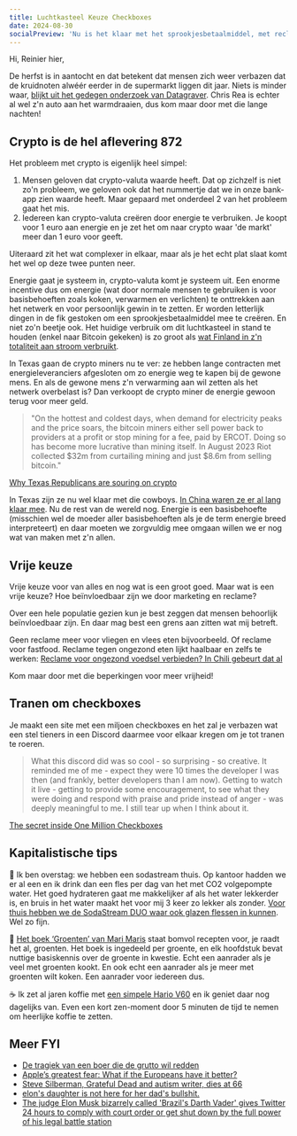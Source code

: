 ```yaml
---
title: Luchtkasteel Keuze Checkboxes
date: 2024-08-30
socialPreview: 'Nu is het klaar met het sprookjesbetaalmiddel, met reclame voor ongezond eten en emotieloze checkboxes'
---
```


Hi, Reinier hier,

De herfst is in aantocht en dat betekent dat mensen zich weer verbazen dat de kruidnoten alwéér eerder in de supermarkt liggen dit jaar. Niets is minder waar, [blijkt uit het gedegen onderzoek van Datagraver](https://mastodon.social/@Datagraver/113001524666446336). Chris Rea is echter al wel z'n auto aan het warmdraaien, dus kom maar door met die lange nachten!

## Crypto is de hel aflevering 872

Het probleem met crypto is eigenlijk heel simpel:

1. Mensen geloven dat crypto-valuta waarde heeft. Dat op zichzelf is niet zo'n probleem, we geloven ook dat het nummertje dat we in onze bank-app zien waarde heeft. Maar gepaard met onderdeel 2 van het probleem gaat het mis.
2. Iedereen kan crypto-valuta creëren door energie te verbruiken. Je koopt voor 1 euro aan energie en je zet het om naar crypto waar 'de markt' meer dan 1 euro voor geeft.

Uiteraard zit het wat complexer in elkaar, maar als je het echt plat slaat komt het wel op deze twee punten neer.

Energie gaat je systeem in, crypto-valuta komt je systeem uit. Een enorme incentive dus om energie (wat door normale mensen te gebruiken is voor basisbehoeften zoals koken, verwarmen en verlichten) te onttrekken aan het netwerk en voor persoonlijk gewin in te zetten. Er worden letterlijk dingen in de fik gestoken om een sprookjesbetaalmiddel mee te creëren. En niet zo'n beetje ook. Het huidige verbruik om dit luchtkasteel in stand te houden (enkel naar Bitcoin gekeken) is zo groot als [wat Finland in z'n totaliteit aan stroom verbruikt](https://digiconomist.net/bitcoin-energy-consumption).

In Texas gaan de crypto miners nu te ver: ze hebben lange contracten met energieleveranciers afgesloten om zo energie weg te kapen bij de gewone mens. En als de gewone mens z'n verwarming aan wil zetten als het netwerk overbelast is? Dan verkoopt de crypto miner de energie gewoon terug voor meer geld.

> "On the hottest and coldest days, when demand for electricity peaks and the price soars, the bitcoin miners either sell power back to providers at a profit or stop mining for a fee, paid by ERCOT. Doing so has become more lucrative than mining itself. In August 2023 Riot collected $32m from curtailing mining and just $8.6m from selling bitcoin."

[Why Texas Republicans are souring on crypto](https://archive.is/ezwst)

In Texas zijn ze nu wel klaar met die cowboys. [In China waren ze er al lang klaar mee](https://www.bbc.com/news/technology-58678907). Nu de rest van de wereld nog. Energie is een basisbehoefte (misschien wel de moeder aller basisbehoeften als je de term energie breed interpreteert) en daar moeten we zorgvuldig mee omgaan willen we er nog wat van maken met z'n allen.

## Vrije keuze

Vrije keuze voor van alles en nog wat is een groot goed. Maar wat is een vrije keuze? Hoe beïnvloedbaar zijn we door marketing en reclame? 

Over een hele populatie gezien kun je best zeggen dat mensen behoorlijk beïnvloedbaar zijn. En daar mag best een grens aan zitten wat mij betreft. 

Geen reclame meer voor vliegen en vlees eten bijvoorbeeld. Of reclame voor fastfood. Reclame tegen ongezond eten lijkt haalbaar en zelfs te werken: [Reclame voor ongezond voedsel verbieden? In Chili gebeurt dat al](https://pointer.kro-ncrv.nl/reclame-voor-ongezond-voedsel-verbieden-in-chili-gebeurt-dat-al)

Kom maar door met die beperkingen voor meer vrijheid!

## Tranen om checkboxes

Je maakt een site met een miljoen checkboxes en het zal je verbazen wat een stel tieners in een Discord daarmee voor elkaar kregen om je tot tranen te roeren.

> What this discord did was so cool - so surprising - so creative. It reminded me of me - expect they were 10 times the developer I was then (and frankly, better developers than I am now). Getting to watch it live - getting to provide some encouragement, to see what they were doing and respond with praise and pride instead of anger - was deeply meaningful to me. I still tear up when I think about it.

[The secret inside One Million Checkboxes](https://eieio.games/essays/the-secret-in-one-million-checkboxes/)

## Kapitalistische tips

🚰 Ik ben overstag: we hebben een sodastream thuis. Op kantoor hadden we er al een en ik drink dan een fles per dag van het met CO2 volgepompte water. Het goed hydrateren gaat me makkelijker af als het water lekkerder is, en bruis in het water maakt het voor mij 3 keer zo lekker als zonder. [Voor thuis hebben we de SodaStream DUO waar ook glazen flessen in kunnen](https://partner.bol.com/click/click?p=2&t=url&s=1066120&f=TXL&url=https%3A%2F%2Fwww.bol.com%2Fnl%2Fnl%2Fp%2Fsodastream-duo-zwart-incl-quick-connect-koolzuurcilinder-met-1-glazen-en-1-herbruikbare-plastic-fles%2F9300000040812379%2F&name=SodaStream%20Bruiswatertoestel%20DUO%20Starterkit%20Zwart). Wel zo fijn.

📗 [Het boek ‘Groenten’ van Mari Maris](https://partner.bol.com/click/click?p=2&t=url&s=1066120&f=TXL&url=https%3A%2F%2Fwww.bol.com%2Fnl%2Fnl%2Fp%2Fgroenten%2F9300000042258505%2F&name=Groenten%2C%20Mari%20Maris) staat bomvol recepten voor, je raadt het al, groenten. Het boek is ingedeeld per groente, en elk hoofdstuk bevat nuttige basiskennis over de groente in kwestie. Echt een aanrader als je veel met groenten kookt. En ook echt een aanrader als je meer met groenten wilt koken. Een aanrader voor iedereen dus.

☕️ Ik zet al jaren koffie met [een simpele Hario V60](https://partner.bol.com/click/click?p=2&t=url&s=1066120&f=TXL&url=https%3A%2F%2Fwww.bol.com%2Fnl%2Fnl%2Fp%2Fhario-dripper-v60-02-kunststof-transparant%2F9200000058790620%2F&name=Hario%20Dripper%20V60-02%20Kunststof%20-%20Transparant) en ik geniet daar nog dagelijks van. Even een kort zen-moment door 5 minuten de tijd te nemen om heerlijke koffie te zetten.


## Meer FYI

- [De tragiek van een boer die de grutto wil redden](https://decorrespondent.nl/15537/de-tragiek-van-een-boer-die-de-grutto-wil-redden/2e0f5cf2-c38a-05ab-2f27-eef682908577)
- [Apple’s greatest fear: What if the Europeans have it better?](https://sixcolors.com/offsite/2024/08/32250/)
- [Steve Silberman, Grateful Dead and autism writer, dies at 66](https://sfstandard.com/2024/08/29/grateful-dead-autism-writer-steve-silberman-dies/)
- [elon's daughter is not here for her dad's bullshit.](https://pdx.social/@zuul/112913160199444157)
- [The judge Elon Musk bizarrely called 'Brazil's Darth Vader' gives Twitter 24 hours to comply with court order or get shut down by the full power of his legal battle station](https://www.pcgamer.com/software/platforms/the-judge-elon-musk-bizarrely-called-brazils-darth-vader-gives-twitter-24-hours-to-comply-with-court-order-or-get-shut-down-by-the-full-power-of-his-legal-battle-station/)
